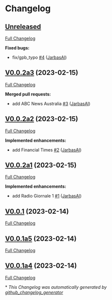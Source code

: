 # Changelog

## [Unreleased](https://github.com/OpenVoiceOS/ovos-ocp-news-plugin/tree/HEAD)

[Full Changelog](https://github.com/OpenVoiceOS/ovos-ocp-news-plugin/compare/V0.0.2a3...HEAD)

**Fixed bugs:**

- fix/gpb\_typo [\#4](https://github.com/OpenVoiceOS/ovos-ocp-news-plugin/pull/4) ([JarbasAl](https://github.com/JarbasAl))

## [V0.0.2a3](https://github.com/OpenVoiceOS/ovos-ocp-news-plugin/tree/V0.0.2a3) (2023-02-15)

[Full Changelog](https://github.com/OpenVoiceOS/ovos-ocp-news-plugin/compare/V0.0.2a2...V0.0.2a3)

**Merged pull requests:**

- add ABC News Australia [\#3](https://github.com/OpenVoiceOS/ovos-ocp-news-plugin/pull/3) ([JarbasAl](https://github.com/JarbasAl))

## [V0.0.2a2](https://github.com/OpenVoiceOS/ovos-ocp-news-plugin/tree/V0.0.2a2) (2023-02-15)

[Full Changelog](https://github.com/OpenVoiceOS/ovos-ocp-news-plugin/compare/V0.0.2a1...V0.0.2a2)

**Implemented enhancements:**

- add Financial Times [\#2](https://github.com/OpenVoiceOS/ovos-ocp-news-plugin/pull/2) ([JarbasAl](https://github.com/JarbasAl))

## [V0.0.2a1](https://github.com/OpenVoiceOS/ovos-ocp-news-plugin/tree/V0.0.2a1) (2023-02-15)

[Full Changelog](https://github.com/OpenVoiceOS/ovos-ocp-news-plugin/compare/V0.0.1...V0.0.2a1)

**Implemented enhancements:**

- add Radio Giornale 1 [\#1](https://github.com/OpenVoiceOS/ovos-ocp-news-plugin/pull/1) ([JarbasAl](https://github.com/JarbasAl))

## [V0.0.1](https://github.com/OpenVoiceOS/ovos-ocp-news-plugin/tree/V0.0.1) (2023-02-14)

[Full Changelog](https://github.com/OpenVoiceOS/ovos-ocp-news-plugin/compare/V0.0.1a5...V0.0.1)

## [V0.0.1a5](https://github.com/OpenVoiceOS/ovos-ocp-news-plugin/tree/V0.0.1a5) (2023-02-14)

[Full Changelog](https://github.com/OpenVoiceOS/ovos-ocp-news-plugin/compare/V0.0.1a4...V0.0.1a5)

## [V0.0.1a4](https://github.com/OpenVoiceOS/ovos-ocp-news-plugin/tree/V0.0.1a4) (2023-02-14)

[Full Changelog](https://github.com/OpenVoiceOS/ovos-ocp-news-plugin/compare/df5bd8dbdb655090b28057ce8888e048d8b678dc...V0.0.1a4)



\* *This Changelog was automatically generated by [github_changelog_generator](https://github.com/github-changelog-generator/github-changelog-generator)*
